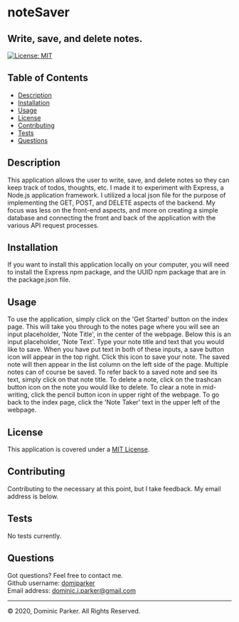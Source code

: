 # noteSaver

## Write, save, and delete notes.  

[![License: MIT](https://img.shields.io/badge/License-MIT-yellow.svg)](https://opensource.org/licenses/MIT)  



## Table of Contents

* [Description](#description)
* [Installation](#installation)
* [Usage](#usage)
* [License](#license)
* [Contributing](#contribution)
* [Tests](#tests)
* [Questions](#questions)



## Description 

This application allows the user to write, save, and delete notes so they can keep track of todos, thoughts, etc. I made it to experiment with Express, a Node.js application framework. I utilized a local json file for the purpose of implementing the GET, POST, and DELETE aspects of the backend. My focus was less on the front-end aspects, and more on creating a simple database and connecting the front and back of the application with the various API request processes.  





## Installation

If you want to install this application locally on your computer, you will need to install the Express npm package, and the UUID npm package that are in the package.json file.



## Usage 

To use the application, simply click on the 'Get Started' button on the index page. This will take you through to the notes page where you will see an input placeholder, 'Note Title', in the center of the webpage. Below this is an input placeholder, 'Note Text'. Type your note title and text that you would like to save. When you have put text in both of these inputs, a save button icon will appear in the top right. Click this icon to save your note. The saved note will then appear in the list column on the left side of the page. Multiple notes can of course be saved. To refer back to a saved note and see its text, simply click on that note title. To delete a note, click on the trashcan button icon on the note you would like to delete. To clear a note in mid-writing, click the pencil button icon in upper right of the webpage. To go back to the index page, click the 'Note Taker' text in the upper left of the webpage. 



## License

This application is covered under a [MIT License](https://opensource.org/licenses/MIT).



## Contributing

Contributing to the necessary at this point, but I take feedback. My email address is below.



## Tests

No tests currently.



## Questions

Got questions? Feel free to contact me.  
Github username: [domjparker](https://github.com/domjparker)  
Email address: dominic.j.parker@gmail.com

---

© 2020, Dominic Parker. All Rights Reserved.

